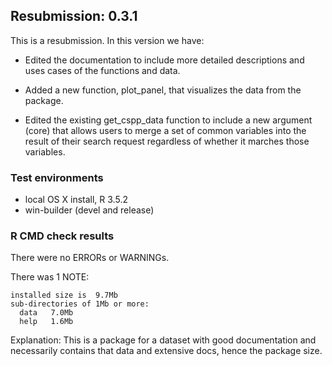 ## Resubmission: 0.3.1

This is a resubmission. In this version we have:

* Edited the documentation to include more detailed descriptions and uses cases of the functions and data.

* Added a new function, plot_panel, that visualizes the data from the package.

* Edited the existing get_cspp_data function to include a new argument (core) that allows users to merge a set of common variables into the result of their search request regardless of whether it marches those variables.

### Test environments
* local OS X install, R 3.5.2
* win-builder (devel and release)

### R CMD check results
There were no ERRORs or WARNINGs. 

There was 1 NOTE:

    installed size is  9.7Mb
    sub-directories of 1Mb or more:
      data   7.0Mb
      help   1.6Mb

Explanation: This is a package for a dataset with good documentation and necessarily contains that data and extensive docs, hence the package size.